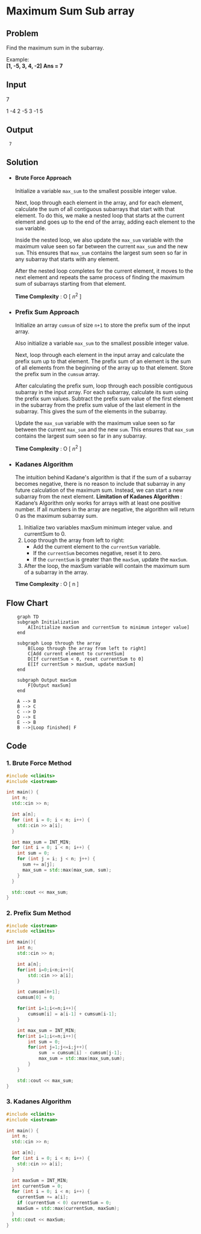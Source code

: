 
# Maximum Sum Sub array

## Problem

Find the maximum sum in the subarray.

Example:  
**[1, -5, 3, 4, -2]**
**Ans = 7**

## Input
	
7

1 -4 2 -5 3 -1 5


## Output
	
		
`` 7``


## Solution

- ####  Brute Force Approach

	Initialize a variable `max_sum` to the smallest possible integer value.

	Next, loop through each element in the array, and for each element, calculate the sum of all contiguous subarrays that start with that element. To do this, we make a nested loop that starts at the current element and goes up to the end of the array, adding each element to the `sum` variable.

	Inside the nested loop, we also update the `max_sum` variable with the maximum value seen so far between the current `max_sum` and the new `sum`. This ensures that `max_sum` contains the largest sum seen so far in any subarray that starts with any element.

	After the nested loop completes for the current element, it moves to the next element and repeats the same process of finding the maximum sum of subarrays starting from that element.

	**Time Complexity** : O [ $n^{2}$ ]

- ### Prefix Sum Approach
	
	Initialize an array `cumsum` of size `n+1` to store the prefix sum of the input array. 

	Also initialize a variable `max_sum` to the smallest possible integer value.

	Next, loop through each element in the input array and calculate the prefix sum up to that element. The prefix sum of an element is the sum of all elements from the beginning of the array up to that element. Store the prefix sum in the `cumsum` array.

	After calculating the prefix sum, loop through each possible contiguous subarray in the input array. For each subarray, calculate its sum using the prefix sum values. Subtract the prefix sum value of the first element in the subarray from the prefix sum value of the last element in the subarray. This gives the sum of the elements in the subarray.

	Update the `max_sum` variable with the maximum value seen so far between the current `max_sum` and the new `sum`. This ensures that `max_sum` contains the largest sum seen so far in any subarray.

	**Time Complexity** : O [ $n^{2}$ ]

- ### Kadanes Algorithm

	The intuition behind Kadane's algorithm is that if the sum of a subarray becomes negative, there is no reason to include that subarray in any future calculation of the maximum sum. Instead, we can start a new subarray from the next element.
	**Limitation of Kadanes Algorithm** :   Kadane’s Algorithm only works for arrays with at least one positive number. If all numbers in the array are negative, the algorithm will return 0 as the maximum subarray sum.
	
	1.  Initialize two variables maxSum minimum integer value. and currentSum to 0.
	2.  Loop through the array from left to right: 
		- Add the current element to the `currentSum` variable.  
		- If the `currentSum` becomes negative, reset it to zero.
		- If the `currentSum` is greater than the `maxSum`, update the `maxSum`.
	3.  After the loop, the maxSum variable will contain the maximum sum of a subarray in the array.
	
	**Time Complexity** : O [ n ]
	
		

## Flow Chart
```mermaid
	graph TD
    subgraph Initialization
        A[Initialize maxSum and currentSum to minimum integer value]
    end

    subgraph Loop through the array
        B[Loop through the array from left to right]
        C[Add current element to currentSum]
        D[If currentSum < 0, reset currentSum to 0]
        E[If currentSum > maxSum, update maxSum]
    end

    subgraph Output maxSum
        F[Output maxSum]
    end

    A --> B
    B --> C
    C --> D
    D --> E
    E --> B
    B -->|Loop finished| F

```

## Code

### 1. Brute Force Method
```cpp
#include <climits>
#include <iostream>

int main() {
  int n;
  std::cin >> n;

  int a[n];
  for (int i = 0; i < n; i++) {
    std::cin >> a[i];
  }

  int max_sum = INT_MIN;
  for (int i = 0; i < n; i++) {
    int sum = 0;
    for (int j = i; j < n; j++) {
      sum += a[j];
      max_sum = std::max(max_sum, sum);
    }
  }

  std::cout << max_sum;
}
```

### 2. Prefix Sum Method

```cpp
#include <iostream>
#include <climits>

int main(){
	int n;
	std::cin >> n;

	int a[n];
	for(int i=0;i<n;i++){
		std::cin >> a[i];
	}

	int cumsum[n+1];
	cumsum[0] = 0;

	for(int i=1;i<=n;i++){
		cumsum[i] = a[i-1] + cumsum[i-1];
	}

	int max_sum = INT_MIN;
	for(int i=1;i<=n;i++){
		int sum = 0;
		for(int j=1;j<=i;j++){
			sum  = cumsum[i] - cumsum[j-1];
			max_sum = std::max(max_sum,sum);
		}
	}

	std::cout << max_sum;
}
```
### 3. Kadanes Algorithm
```cpp
#include <climits>
#include <iostream>

int main() {
  int n;
  std::cin >> n;

  int a[n];
  for (int i = 0; i < n; i++) {
    std::cin >> a[i];
  }

  int maxSum = INT_MIN;
  int currentSum = 0;
  for (int i = 0; i < n; i++) {
    currentSum += a[i];
    if (currentSum < 0) currentSum = 0;
    maxSum = std::max(currentSum, maxSum);
  }
  std::cout << maxSum;
}
```
